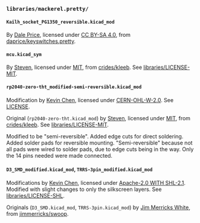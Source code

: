 ### `libraries/mackerel.pretty/`

#### `Kailh_socket_PG1350_reversible.kicad_mod`

By [Dale Price](https://github.com/daprice), licensed under [CC BY-SA 4.0](https://creativecommons.org/licenses/by-sa/4.0/), from [daprice/keyswitches.pretty](https://github.com/daprice/keyswitches.pretty).

#### `mcu.kicad_sym`

By [Steven](https://github.com/crides), licensed under [MIT](https://opensource.org/license/mit), from [crides/kleeb](https://github.com/crides/kleeb). See [libraries/LICENSE-MIT](libraries/LICENSE-MIT).

#### `rp2040-zero-tht_modified-semi-reversible.kicad_mod`

Modification by [Kevin Chen](https://github.com/inchkev/), licensed under [CERN-OHL-W-2.0](https://spdx.org/licenses/CERN-OHL-W-2.0.html). See [LICENSE](LICENSE).

Original (`rp2040-zero-tht.kicad_mod`) by [Steven](https://github.com/crides), licensed under [MIT](https://opensource.org/license/mit), from [crides/kleeb](https://github.com/crides/kleeb).
See [libraries/LICENSE-MIT](libraries/LICENSE-MIT).

Modified to be "semi-reversible". Added edge cuts for direct soldering. Added solder pads for reversible mounting. "Semi-reversible" because not all pads were wired to solder pads, due to edge cuts being in the way. Only the 14 pins needed were made connected.

#### `D3_SMD_modified.kicad_mod`, `TRRS-3pin_modified.kicad_mod`

Modifications by [Kevin Chen](https://github.com/inchkev/), licensed under [Apache-2.0 WITH SHL-2.1](https://solderpad.org/licenses/SHL-2.1/). Modified with slight changes to only the silkscreen layers.
See [libraries/LICENSE-SHL](libraries/LICENSE-SHL).

Originals (`D3_SMD.kicad_mod`, `TRRS-3pin.kicad_mod`) by [Jim Merricks White](https://github.com/jimmerricks), from [jimmerricks/swoop](https://github.com/jimmerricks/swoop/tree/main/libraries/swoop.pretty).

